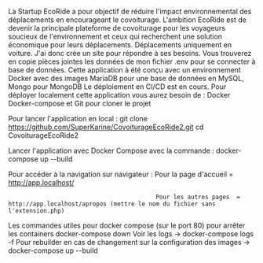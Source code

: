 La Startup EcoRide a pour objectif de réduire l'impact environnemental des déplacements en encourageant le covoiturage. L'ambition EcoRide est de devenir la principale plateforme de covoiturage pour les voyageurs soucieux de l'environnement et ceux qui recherchent 
une solution économique pour leurs déplacements. Déplacements uniquement en voiture.
J'ai donc crée un site pour répondre à ses besoins. Vous trouverez en copie pièces jointes les données de mon fichier .env pour se connecter à base de données.
Cette application à été conçu avec un environnement Docker avec des images MariaDB pour une base de données en MySQL, Mongo pour MongoDB
Le déploiement en CI/CD est en cours.
Pour déployer localement cette application vous aurez besoin de :
Docker
Docker-compose
et Git pour cloner le projet

Pour lancer l'application en local : git clone https://github.com/SuperKarine/CovoiturageEcoRide2.git
cd CovoiturageEcoRide2

Lancer l'application avec Docker Compose avec la commande : docker-compose up --build

Pour accéder à la navigation sur navigateur : Pour la page d'accueil = http://app.localhost/

                                              Pour les autres pages  = http://app.localhost/apropos (mettre le nom du fichier sans l'extension.php)

Les commandes utiles pour docker compose (sur le port 80) pour arrêter les containers docker-compose down
Voir les logs -> docker-compose logs -f
Pour rebuilder en cas de changement sur la configuration des images -> docker-compose up --build


